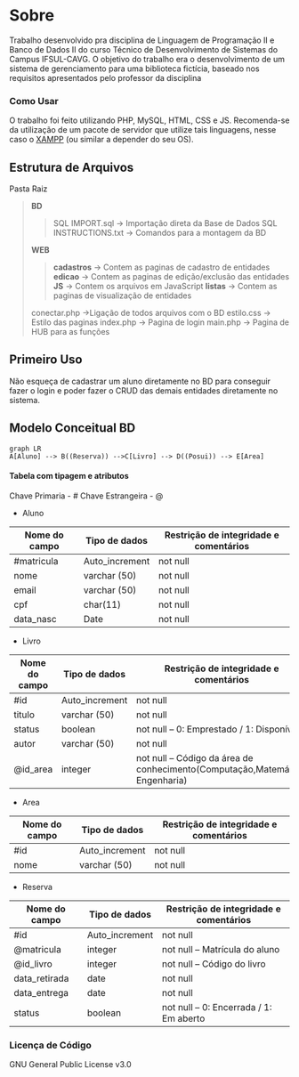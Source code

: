 ﻿# Sobre

Trabalho desenvolvido pra disciplina de Linguagem de Programação II e Banco de Dados II do curso Técnico de Desenvolvimento de Sistemas do Campus IFSUL-CAVG. O objetivo do trabalho era o desenvolvimento de um sistema de gerenciamento para uma biblioteca fictícia, baseado nos requisitos apresentados pelo professor da  disciplina


### Como Usar
O trabalho foi feito utilizando PHP, MySQL, HTML, CSS e JS. Recomenda-se da utilização de um pacote de servidor que utilize tais linguagens, nesse caso o [XAMPP](https://www.apachefriends.org/pt_br/index.html) (ou similar a depender do seu OS).

## Estrutura de Arquivos
Pasta Raiz
>**BD** 
>> SQL IMPORT.sql -> Importação direta da Base de Dados
>> SQL INSTRUCTIONS.txt -> Comandos para a montagem da BD
>
>**WEB**
>> **cadastros** -> Contem as paginas de cadastro de entidades
>>**edicao** -> Contem as paginas de edição/exclusão das entidades
>> **JS** -> Contem os arquivos em JavaScript
>> **listas** -> Contem as paginas de visualização de entidades
>
>conectar.php ->Ligação de todos arquivos com o BD 
>estilo.css -> Estilo das paginas
>index.php -> Pagina de login
>main.php -> Pagina de HUB para as funções

## Primeiro Uso
Não esqueça de cadastrar um aluno diretamente no BD para conseguir fazer o login e poder fazer o CRUD das demais entidades diretamente no sistema.

## Modelo Conceitual BD
```mermaid
graph LR
A[Aluno] --> B((Reserva)) -->C[Livro] --> D((Posui)) --> E[Area]
```
#### Tabela com tipagem e atributos
Chave Primaria - #
Chave Estrangeira - @
- Aluno

|Nome do campo| Tipo de dados| Restrição de integridade e comentários|
|-|-|-|  
|#matricula| Auto_increment| not null  
|nome| varchar (50)| not null  
|email| varchar (50)| not null  
|cpf| char(11)| not null  
|data_nasc| Date| not null

- Livro

|Nome do campo| Tipo de dados| Restrição de integridade e comentários
|--|--|--|
|#id| Auto_increment| not null  
|titulo| varchar (50)| not null  
|status| boolean| not  null  –  0: Emprestado  / 1: Disponível  
|autor| varchar (50)| not null  
|@id_area| integer| not null  –  Código da  área de conhecimento(Computação,Matemática, Engenharia)

- Area

|Nome do campo| Tipo de dados| Restrição de integridade e comentários
|--|--|--|  
|#id| Auto_increment| not null  
|nome| varchar (50)| not null

- Reserva

|Nome do campo| Tipo de dados| Restrição de integridade e comentários
|--|--|--|  
|#id| Auto_increment| not null  
|@matricula| integer| not null  –  Matrícula  do  aluno  
|@id_livro| integer| not null  –  Código do  livro  
|data_retirada| date| not null  
|data_entrega| date| not null  
|status| boolean| not null  –  0: Encerrada / 1: Em aberto

### Licença de Código
GNU General Public License v3.0
